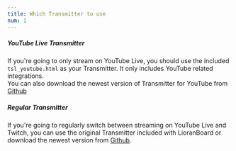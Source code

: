 ```yaml
---
title: Which Transmitter to use
num: 1
---
```


##### YouTube Live Transmitter
If you're going to only stream on YouTube Live, you should use the included `tsl_youtube.html` as your Transmitter. It only includes YouTube related integrations.\
You can also download the newest version of Transmitter for YouTube from [Github](https://github.com/christinna9031/LioranBoard-Transmitter-YouTube/releases)

##### Regular Transmitter
If you're going to regularly switch between streaming on YouTube Live and Twitch, you can use the original Transmitter included with LioranBoard or download the newest version from [Github](https://github.com/christinna9031/LioranBoard-Transmitter/releases).